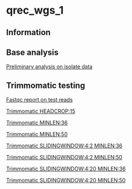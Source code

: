 # qrec_wgs_1

## Information

## Base analysis
[Preliminary analysis on isolate data](Base_data.html)

## Trimmomatic testing
[Fastqc report on test reads](/trim_testing/Fastqc_analysis_Base.html)

[Trimmomatic HEADCROP:15](/trim_testing/Fastqc_analysis_Headcrop15.html)

[Trimmomatic MINLEN:36](/trim_testing/Fastqc_analysis_Minlen36.html)

[Trimmomatic MINLEN:50](/trim_testing/Fastqc_analysis_Minlen50.html)

[Trimmomatic SLIDINGWINDOW:4:2 
MINLEN:36](/trim_testing/Fastqc_analysis_Slidingwindow4_2_minlen36.html)

[Trimmomatic SLIDINGWINDOW:4:2 
MINLEN:50](/trim_testing/Fastqc_analysis_Slidingwindow4_2_minlen50.html)

[Trimmomatic SLIDINGWINDOW:4:20 
MINLEN:36](/trim_testing/Fastqc_analysis_Slidingwindow4_20_minlen36.html)

[Trimmomatic SLIDINGWINDOW:4:20 
MINLEN:50](trim_testing/Fastqc_analysis_Slidingwindow4_20_minlen50.html)


